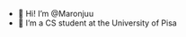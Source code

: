 - 👋 Hi! I’m @Maronjuu
- 🌱 I’m a CS student at the University of Pisa
  
<!---
Maronjuu/Maronjuu is a ✨ special ✨ repository because its `README.md` (this file) appears on your GitHub profile.
You can click the Preview link to take a look at your changes.
--->
